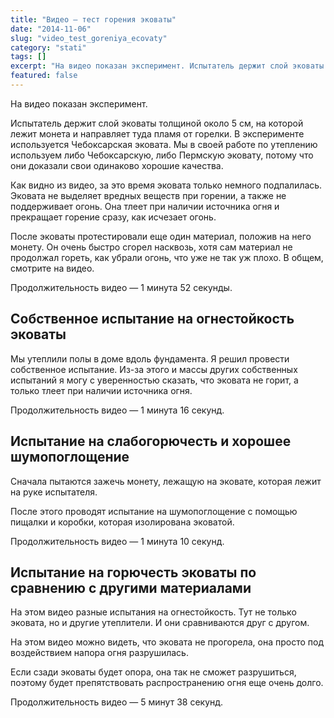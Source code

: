 ```yaml
---
title: "Видео — тест горения эковаты"
date: "2014-11-06"
slug: "video_test_goreniya_ecovaty"
category: "stati"
tags: []
excerpt: "На видео показан эксперимент. Испытатель держит слой эковаты толщиной около 5 см, на которой лежит монета и направляет туда пламя от горелки. В эксперименте используется Чебоксарская эковата. Мы в сво..."
featured: false
---
```


На видео показан эксперимент.

Испытатель держит слой эковаты толщиной около 5 см, на которой лежит монета и направляет туда пламя от горелки. В эксперименте используется Чебоксарская эковата. Мы в своей работе по утеплению используем либо Чебоксарскую, либо Пермскую эковату, потому что они доказали свои одинаково хорошие качества.

Как видно из видео, за это время эковата только немного подпалилась. Эковата не выделяет вредных веществ при горении, а также не поддерживает огонь. Она тлеет при наличии источника огня и прекращает горение сразу, как исчезает огонь.

После эковаты протестировали еще один материал, положив на него монету. Он очень быстро сгорел насквозь, хотя сам материал не продолжал гореть, как убрали огонь, что уже не так уж плохо. В общем, смотрите на видео.

Продолжительность видео — 1 минута 52 секунды.

## Собственное испытание на огнестойкость эковаты

Мы утеплили полы в доме вдоль фундамента. Я решил провести собственное испытание. Из-за этого и массы других собственных испытаний я могу с уверенностью сказать, что эковата не горит, а только тлеет при наличии источника огня.

Продолжительность видео — 1 минута 16 секунд.

##

## Испытание на слабогорючесть и хорошее шумопоглощение

Сначала пытаются зажечь монету, лежащую на эковате, которая лежит на руке испытателя.

После этого проводят испытание на шумопоглощение с помощью пищалки и коробки, которая изолирована эковатой.

Продолжительность видео — 1 минута 10 секунд.

## Испытание на горючесть эковаты по сравнению с другими материалами

На этом видео разные испытания на огнестойкость. Тут не только эковата, но и другие утеплители. И они сравниваются друг с другом.

На этом видео можно видеть, что эковата не прогорела, она просто под воздействием напора огня разрушилась.

Если сзади эковаты будет опора, она так не сможет разрушиться, поэтому будет препятствовать распространению огня еще очень долго.

Продолжительность видео — 5 минут 38 секунд.
